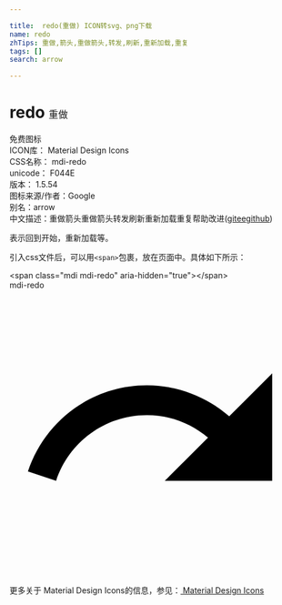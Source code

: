 ```yaml
---

title:  redo(重做) ICON转svg、png下载
name: redo
zhTips: 重做,箭头,重做箭头,转发,刷新,重新加载,重复
tags: []
search: arrow

---
```


# redo  <small style="font-size: 60%;font-weight: 100">重做</small>


<div class="detail-page">
<p>
<span><span class="badge-success badge">免费图标</span> </span>
<br/>
<span>
ICON库：
<span class="badge-secondary badge">Material Design Icons</span> 
</span>
<br/>
<span>
CSS名称：
<span class="badge-secondary badge">mdi-redo</span> 
</span>
<br/>
<span>
unicode：
<span class="badge-secondary badge">F044E</span> 
<copy-btn content='F044E' btn-title=""></copy-btn>
<copy-btn :content='String.fromCodePoint(parseInt("F044E", 16))' btn-title="复制U"></copy-btn>
</span>
<br/>
<span>
版本：
<span class="badge-secondary badge">1.5.54</span> 
</span>
<br/>
<span>图标来源/作者：<span class="badge-light badge">Google</span></span> 
<br/>
<span>别名：<span class="badge-light badge">arrow</span></span><br/><span class="zh-detail">中文描述：<span class="badge-primary badge">重做</span><span class="badge-primary badge">箭头</span><span class="badge-primary badge">重做箭头</span><span class="badge-primary badge">转发</span><span class="badge-primary badge">刷新</span><span class="badge-primary badge">重新加载</span><span class="badge-primary badge">重复</span><span class="help-link"><span>帮助改进</span>(<a href="https://gitee.com/liuwave/icon-helper/edit/master/json/material/redo.json" target="_blank" rel="noopener noreferrer">gitee</a><a href="https://github.com/liuwave/icon-helper/edit/master/json/material/redo.json" target="_blank" rel="noopener noreferrer">github</a></span>)</span><br/>
</p>
</div><div class="description description alert alert-light">表示回到开始，重新加载等。</div>
<div class="alert alert-dark">
  <i class="mdi mdi-redo mdi-48px"></i>
  <i class="mdi mdi-redo mdi-36px"></i>
  <i class="mdi mdi-redo mdi-24px"></i>
  <i class="mdi mdi-redo mdi-18px"></i>
</div>
<div>
  <p>引入css文件后，可以用<code>&lt;span&gt;</code>包裹，放在页面中。具体如下所示：    
  </p>
  <div class="alert alert-primary" style="font-size: 14px">
    &lt;span class="mdi mdi-redo" aria-hidden="true"&gt;&lt;/span&gt;
    <copy-btn content='<span class="mdi mdi-redo" aria-hidden="true"></span>'></copy-btn>
  </div>
  <div class="alert alert-secondary">
    <i class="mdi mdi-redo"
    style="font-size: 24px"
    aria-hidden="true"></i> mdi-redo
    <copy-btn content="mdi-redo" btn-title="复制图标名称"></copy-btn>
  </div>
</div>
<div id="svg" class="svg-wrap">
<svg xmlns="http://www.w3.org/2000/svg" viewBox="0 0 24 24"><path d="M18.4,10.6C16.55,9 14.15,8 11.5,8C6.85,8 2.92,11.03 1.54,15.22L3.9,16C4.95,12.81 7.95,10.5 11.5,10.5C13.45,10.5 15.23,11.22 16.62,12.38L13,16H22V7L18.4,10.6Z" /></svg>
</div>
<detail full-name='mdi-redo'></detail>
    
<div><p>更多关于 Material Design Icons的信息，参见：<a target="_blank" href="https://iconhelper.cn/material.html"> Material Design Icons</a>
</p></div>
